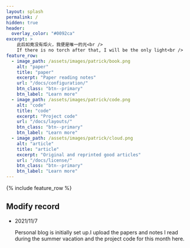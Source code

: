 ```yaml
---
layout: splash
permalink: /
hidden: true
header:
  overlay_color: "#0092ca"
excerpt: >
    此后如竟没有炬火，我便是唯一的光<br />
    If there is no torch after that, I will be the only light<br />	
feature_row:
  - image_path: /assets/images/patrick/book.png
    alt: "paper"
    title: "paper"
    excerpt: "Paper reading notes"
    url: "/docs/configuration/"
    btn_class: "btn--primary"
    btn_label: "Learn more"
  - image_path: /assets/images/patrick/code.png
    alt: "code"
    title: "code"
    excerpt: "Project code"
    url: "/docs/layouts/"
    btn_class: "btn--primary"
    btn_label: "Learn more"
  - image_path: /assets/images/patrick/cloud.png
    alt: "article"
    title: "article"
    excerpt: "Original and reprinted good articles"
    url: "/docs/license/"
    btn_class: "btn--primary"
    btn_label: "Learn more"   
---
```


{% include feature_row %}





## Modify record

- 2021/11/7 

  Personal blog is initially set up.I upload the papers and notes I read during the summer vacation and the project code for this month here.

